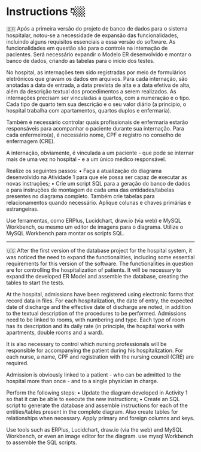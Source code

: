 # Instructions 👇🏼

🇧🇷 Após a primeira versão do projeto de banco de dados para o sistema hospitalar, notou-se a necessidade de expansão das funcionalidades, incluindo alguns requisitos essenciais a essa versão do software. As funcionalidades em questão são para o controle na intemação de pacientes. Será necessário expandir o Modelo ER desenvolvido e montar o banco de dados, criando as tabelas para o início dos testes.

No hospital, as internações tem sido registradas por meio de formulários eletrônicos que gravam os dados em arquivos. Para cada internação, são anotadas a data de entrada, a data prevista de alta e a data efetiva de alta, além da descrição textual dos procedimentos a serem realizados. As internações precisam ser vinculadas a quartos, com a numeração e o tipo. Cada tipo de quarto tem sua descrição e o seu valor diário (a princípio, o hospital trabalha com apartamentos, quartos duplos e enfermaria).

Também é necessário controlar quais profissionais de enfermaria estarão responsáveis para acompanhar o paciente durante sua internação. Para cada enfermeiro(a), é necessário nome, CPF e registro no conselho de enfermagem (CRE).

A internação, obviamente, é vinculada a um paciente - que pode se internar mais de uma vez no hospital - e a um único médico responsável.

Realize os seguintes passos:
• Faça a atualização do diagrama desenvolvido na Atividade 1 para que ele possa ser capaz de executar as novas instruções;
• Crie um script SQL para a geração do banco de dados e para instruções de montagem de cada uma das entidades/tabelas presentes no diagrama completo. Também crie tabelas para relacionamentos quando necessário. Aplique colunas e chaves primárias e estrangeiras.

Use ferramentas, como ERPlus, Lucidchart, draw.io (via web) e MySQL Workbench, ou mesmo um editor de imagens para o diagrama. Utilize o MySQL
Workbench para montar os scripts SQL.

---------------------------------------------------------------------------------------------------------------------------------------------------------

🇺🇸 After the first version of the database project for the hospital system, it was noticed the need to expand the functionalities, including some essential requirements for this version of the software. The functionalities in question are for controlling the hospitalization of patients. It will be necessary to expand the developed ER Model and assemble the database, creating the tables to start the tests.

At the hospital, admissions have been registered using electronic forms that record data in files. For each hospitalization, the date of entry, the expected date of discharge and the effective date of discharge are noted, in addition to the textual description of the procedures to be performed. Admissions need to be linked to rooms, with numbering and type. Each type of room has its description and its daily rate (in principle, the hospital works with apartments, double rooms and a ward).

It is also necessary to control which nursing professionals will be responsible for accompanying the patient during his hospitalization. For each nurse, a name, CPF and registration with the nursing council (CRE) are required.

Admission is obviously linked to a patient - who can be admitted to the hospital more than once - and to a single physician in charge.

Perform the following steps:
• Update the diagram developed in Activity 1 so that it can be able to execute the new instructions;
• Create an SQL script to generate the database and assemble instructions for each of the entities/tables present in the complete diagram. Also create tables for relationships when necessary. Apply primary and foreign columns and keys.

Use tools such as ERPlus, Lucidchart, draw.io (via the web) and MySQL Workbench, or even an image editor for the diagram. use mysql
Workbench to assemble the SQL scripts.

